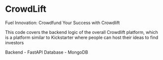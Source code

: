 # CrowdLift
Fuel Innovation: Crowdfund Your Success with Crowdlift

This code covers the backend logic of the overall Crowdlift platform, which is a platform similar to Kickstarter where people can host their ideas to find investors

Backend - FastAPI
Database - MongoDB
